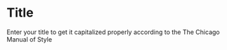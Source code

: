 # Title

Enter your title to get it capitalized properly according to the The Chicago Manual of Style
